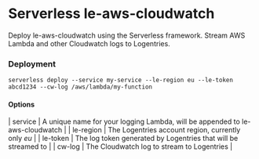 # Serverless le-aws-cloudwatch

Deploy le-aws-cloudwatch using the Serverless framework. Stream AWS Lambda and other 
Cloudwatch logs to Logentries.

### Deployment

```
serverless deploy --service my-service --le-region eu --le-token abcd1234 --cw-log /aws/lambda/my-function
```

#### Options

| service   | A unique name for your logging Lambda, will be appended to le-aws-cloudwatch |
| le-region | The Logentries account region, currently only *eu* |
| le-token  | The log token generated by Logentries that will be streamed to |
| cw-log   | The Cloudwatch log to stream to Logentries |
